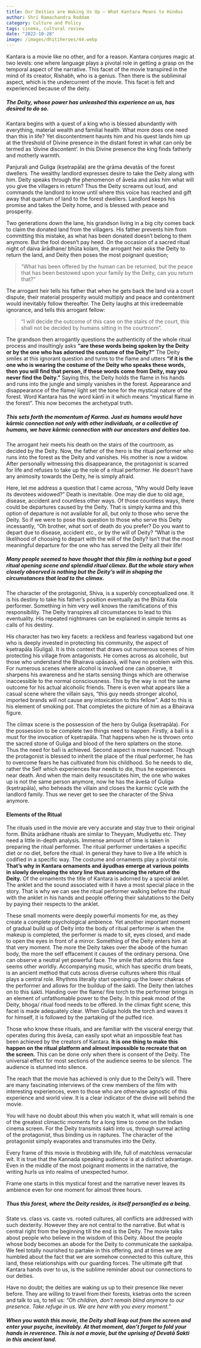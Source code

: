 ```yaml
---
title: Our Deities are Waking Us Up – What Kantara Means to Hindus
author: Shri Ramachandra Roddam
category: Culture and Policy
tags: cinema, cultural review
date: "2022-10-28"
image: /images/dhitiheroes/44.webp
---
```


Kantara is a movie like no other, and for a reason. Kantara conjures magic at two levels: one where language plays a pivotal role in getting a grasp on the temporal aspect of the narrative. This facet of the movie transpired in the mind of its creator, Rishabh, who is a genius. Then there is the subliminal aspect, which is the undercurrent of the movie. This facet is felt and experienced because of the deity.

##### The Deity, whose power has unleashed this experience on us, has desired to do so.

Kantara begins with a quest of a king who is blessed abundantly with everything, material wealth and familial health. What more does one need than this in life? Yet discontentment haunts him and his quest lands him up at the threshold of Divine presence in the distant forest in what can only be termed as ‘divine discontent’. In this Divine presence the king finds fatherly and motherly warmth.

Panjurali and Guliga (kṣetrapāla) are the grāma devatās of the forest dwellers. The wealthy landlord expresses desire to take the Deity along with him. Deity speaks through the phenomenon of āveśa and asks him what will you give the villagers in return? Thus the Deity screams out loud, and commands the landlord to know until where this voice has reached and gift away that quantum of land to the forest dwellers. Landlord keeps his promise and takes the Deity home, and is blessed with peace and prosperity.

Two generations down the lane, his grandson living in a big city comes back to claim the donated land from the villagers. His father prevents him from committing this mistake, as what has been donated doesn’t belong to them anymore. But the fool doesn’t pay heed. On the occasion of a sacred ritual night of daiva ārādhane/ bhūta kolam, the arrogant heir asks the Deity to return the land, and Deity then poses the most poignant question;

> “What has been offered by the human can be returned, but the peace that has been bestowed upon your family by the Deity, can you return that?”

The arrogant heir tells his father that when he gets back the land via a court dispute, their material prosperity would multiply and peace and contentment would inevitably follow thereafter. The Deity laughs at this irredeemable ignorance, and tells this arrogant fellow:

> “I will decide the outcome of this case on the stairs of the court, this shall not be decided by humans sitting in the courtroom”.

The grandson then arrogantly questions the authenticity of the whole ritual process and insultingly asks **“are these words being spoken by the Deity or by the one who has adorned the costume of the Deity?”** The Deity smiles at this ignorant question and turns to the flame and utters **“if it is the one who is wearing the costume of the Deity who speaks these words, then you will find that person, if these words come from Deity, may you never find the Deity.”** Saying this, the Deity holds the flame in his hands and runs into the jungle and simply vanishes in the forest. Appearance and disappearance of the flame/ light set the tone for the mystical nature of the forest. Word Kantara has the word kāntī in it which means “mystical flame in the forest”. This now becomes the archetypal truth.

##### This sets forth the momentum of Karma. Just as humans would have kārmic connection not only with other individuals, or a collective of humans, we have kārmic connection with our ancestors and deities too.

The arrogant heir meets his death on the stairs of the courtroom, as decided by the Deity. Now, the father of the hero is the ritual performer who runs into the forest as the Deity and vanishes. His mother is now a widow. After personally witnessing this disappearance, the protagonist is scarred for life and refuses to take up the role of a ritual performer. He doesn’t have any animosity towards the Deity, he is simply afraid.

Here, let me address a question that I came across, “Why would Deity leave its devotees widowed?” Death is inevitable. One may die due to old age, disease, accident and countless other ways. Of those countless ways, there could be departures caused by the Deity. That is simply karma and this option of departure is not available for all, but only to those who serve the Deity. So if we were to pose this question to those who serve this Deity incessantly, “Oh brother, what sort of death do you prefer? Do you want to depart due to disease, accident etc., or by the will of Deity? “What is the likelihood of choosing to depart with the will of the Deity? Isn’t that the most meaningful departure for the one who has served the Deity all their life!

##### Many people seemed to have thought that this film is nothing but a good ritual opening scene and splendid ritual climax. But the whole story when closely observed is nothing but the Deity’s will in shaping the circumstances that lead to the climax.

The character of the protagonist, Shiva, is a superbly conceptualized one. It is his destiny to take his father’s position eventually as the Bhūta Kola performer. Something in him very well knows the ramifications of this responsibility. The Deity transpires all circumstances to lead to this eventuality. His repeated nightmares can be explained in simple terms as calls of his destiny.

His character has two key facets: a reckless and fearless vagabond but one who is deeply invested in protecting his community, the aspect of kṣetrapāla (Guliga). It is this context that draws out numerous scenes of him protecting his village from antagonists. He comes across as alcoholic, but those who understand the Bhairava upāsanā, will have no problem with this. For numerous scenes where alcohol is involved one can observe, it sharpens his awareness and he starts sensing things which are otherwise inaccessible to the normal consciousness. This by the way is not the same outcome for his actual alcoholic friends. There is even what appears like a casual scene where the villain says, “this guy needs stronger alcohol, imported brands will not cause any intoxication to this fellow”. Add to this is his element of smoking pot. That completes the picture of him as a Bhairava figure.

The climax scene is the possession of the hero by Guliga (kṣetrapāla). For the possession to be complete two things need to happen. Firstly, a balī is a must for the invocation of kṣetrapāla. That happens when he is thrown onto the sacred stone of Guliga and blood of the hero splatters on the stone. Thus the need for balī is achieved. Second aspect is more nuanced. Though the protagonist is blessed to inherit the place of the ritual performer, he has to overcome fears he has cultivated from his childhood. So he needs to die, rather the Self which experiences fear needs to die, thus he experiences near death. And when the main deity resuscitates him, the one who wakes up is not the same person anymore, now he has the āveśa of Guliga (kṣetrapāla), who beheads the villain and closes the karmic cycle with the landlord family. Thus we never get to see the character of the Shiva anymore.

#### Elements of the Ritual
The rituals used in the movie are very accurate and stay true to their original form. Bhūta arādhane rituals are similar to Theyyam, Mudiyettu etc. They need a little in-depth analysis. Immense amount of time is taken in preparing the ritual performer. The ritual performer undertakes a specific diet or no diet, before the ritual. In general they have to live a life which is codified in a specific way. The costume and ornaments play a pivotal role. **That’s why in Kantara ornaments and āyudhas emerge at various points in slowly developing the story line thus announcing the return of the Deity.** Of the ornaments the title of Kantara is adorned by a special anklet. The anklet and the sound associated with it have a most special place in the story. That is why we can see the ritual performer walking before the ritual with the anklet in his hands and people offering their salutations to the Deity by paying their respects to the anklet.

These small moments were deeply powerful moments for me, as they create a complete psychological ambience. Yet another important moment of gradual build up of Deity into the body of ritual performer is when the makeup is completed, the performer is made to sit, eyes closed, and made to open the eyes in front of a mirror. Something of the Deity enters him at that very moment. The more the Deity takes over the abode of the human body, the more the self effacement it causes of the ordinary persona. One can observe a neutral yet powerful face. The smile that adorns this face seems other worldly. Accompanying music, which has specific drum beats, is an ancient method that cuts across diverse cultures where this ritual plays a central role. Rhythms literally start opening up the lower chakras of the performer and allows for the buildup of the śakti. The Deity then latches on to this śakti. Handing over the flame/ fire torch to the performer brings in an element of unfathomable power to the Deity. In this peak mood of the Deity, bhoga/ ritual food needs to be offered. In the climax fight scene, this facet is made adequately clear. When Guliga holds the torch and waves it for himself, it is followed by the partaking of the puffed rice.

Those who know these rituals, and are familiar with the visceral energy that operates during this āveśa, can easily spot what an impossible feat has been achieved by the creators of Kantara. **It is one thing to make this happen on the ritual platform and almost impossible to recreate that on the screen.** This can be done only when there is consent of the Deity. The universal effect for most sections of the audience seems to be silence. The audience is stunned into silence.

The reach that the movie has achieved is only due to the Deity’s will. There are many fascinating interviews of the crew members of the film with interesting experiences, even to those who are otherwise agnostic of this experience and world view. It is a clear indicator of the divine will behind the movie.

You will have no doubt about this when you watch it, what will remain is one of the greatest climactic moments for a long time to come on the Indian cinema screen. For the Deity transmits śakti into us, through surreal acting of the protagonist, thus binding us in raptures. The character of the protagonist simply evaporates and transmutes into the Deity.

Every frame of this movie is throbbing with life, full of matchless vernacular wit. It is true that the Kannada speaking audience is at a distinct advantage. Even in the middle of the most poignant moments in the narrative, the writing hurls us into realms of unexpected humor.

Frame one starts in this mystical forest and the narrative never leaves its ambience even for one moment for almost three hours.

##### Thus this forest, where the Deity resides, is itself personified as a being.

State vs. class vs. caste vs. rooted cultures, all conflicts are addressed with such dexterity. However they are not central to the narrative. But what is central right from the beginning till the end is the Deity. The movie talks about people who believe in the wisdom of this Deity. About the people whose body becomes an abode for the Deity to communicate the saṇkalpa. We feel totally nourished to partake in this offering, and at times we are humbled about the fact that we are somehow connected to this culture, this land, these relationships with our guarding forces. The ultimate gift that Kantara hands over to us, is the sublime reminder about our connections to our deities.

Have no doubt; the deities are waking us up to their presence like never before. They are willing to travel from their forests, kśetras onto the screen and talk to us, to tell us: *“Oh children, don’t remain blind anymore to our presence. Take refuge in us. We are here with you every moment.”*

##### When you watch this movie, the Deity shall leap out from the screen and enter your psyche, inevitably. At that moment, don’t forget to fold your hands in reverence. This is not a movie, but the uprising of Devatā Śakti in this ancient land.